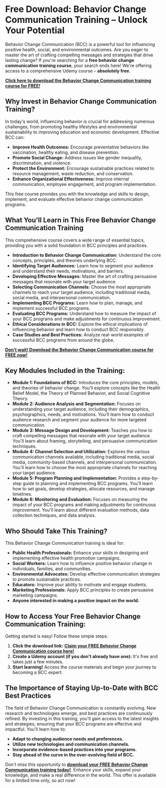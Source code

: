 # Free Download: Behavior Change Communication Training – Unlock Your Potential

Behavior Change Communication (BCC) is a powerful tool for influencing positive health, social, and environmental outcomes. Are you eager to master the art of crafting compelling messages and strategies that drive lasting change? If you're searching for a **free behavior change communication training course**, your search ends here! We're offering access to a comprehensive Udemy course – **absolutely free**.

[**Click here to download the Behavior Change Communication training course for FREE!**](https://udemywork.com/behavior-change-communication-training)

## Why Invest in Behavior Change Communication Training?

In today's world, influencing behavior is crucial for addressing numerous challenges, from promoting healthy lifestyles and environmental sustainability to improving education and economic development. Effective BCC can:

*   **Improve Health Outcomes:** Encourage preventative behaviors like vaccination, healthy eating, and disease prevention.
*   **Promote Social Change:** Address issues like gender inequality, discrimination, and violence.
*   **Protect the Environment:** Encourage sustainable practices related to resource management, waste reduction, and conservation.
*   **Enhance Organizational Effectiveness:** Improve internal communication, employee engagement, and program implementation.

This free course provides you with the knowledge and skills to design, implement, and evaluate effective behavior change communication programs.

## What You'll Learn in This Free Behavior Change Communication Training

This comprehensive course covers a wide range of essential topics, providing you with a solid foundation in BCC principles and practices.

*   **Introduction to Behavior Change Communication:** Understand the core concepts, principles, and theories underlying BCC.
*   **Identifying Target Audiences:** Learn how to segment your audience and understand their needs, motivations, and barriers.
*   **Developing Effective Messages:** Master the art of crafting persuasive messages that resonate with your target audience.
*   **Selecting Communication Channels:** Choose the most appropriate channels to reach your target audience, including traditional media, social media, and interpersonal communication.
*   **Implementing BCC Programs:** Learn how to plan, manage, and implement successful BCC programs.
*   **Evaluating BCC Programs:** Understand how to measure the impact of your BCC programs and make adjustments for continuous improvement.
*   **Ethical Considerations in BCC:** Explore the ethical implications of influencing behavior and learn how to conduct BCC responsibly.
*   **Case Studies and Best Practices:** Analyze real-world examples of successful BCC programs from around the globe.

[**Don't wait! Download the Behavior Change Communication course for FREE now!**](https://udemywork.com/behavior-change-communication-training)

## Key Modules Included in the Training:

*   **Module 1: Foundations of BCC:** Introduces the core principles, models, and theories of behavior change. You'll explore concepts like the Health Belief Model, the Theory of Planned Behavior, and Social Cognitive Theory.
*   **Module 2: Audience Analysis and Segmentation:** Focuses on understanding your target audience, including their demographics, psychographics, needs, and motivations. You'll learn how to conduct audience research and segment your audience for more targeted communication.
*   **Module 3: Message Design and Development:** Teaches you how to craft compelling messages that resonate with your target audience. You'll learn about framing, storytelling, and persuasive communication techniques.
*   **Module 4: Channel Selection and Utilization:** Explores the various communication channels available, including traditional media, social media, community-based channels, and interpersonal communication. You'll learn how to choose the most appropriate channels for reaching your target audience.
*   **Module 5: Program Planning and Implementation:** Provides a step-by-step guide to planning and implementing BCC programs. You'll learn how to set goals, develop strategies, allocate resources, and manage timelines.
*   **Module 6: Monitoring and Evaluation:** Focuses on measuring the impact of your BCC programs and making adjustments for continuous improvement. You'll learn about different evaluation methods, data collection techniques, and data analysis.

## Who Should Take This Training?

This Behavior Change Communication training is ideal for:

*   **Public Health Professionals:** Enhance your skills in designing and implementing effective health promotion campaigns.
*   **Social Workers:** Learn how to influence positive behavior change in individuals, families, and communities.
*   **Environmental Advocates:** Develop effective communication strategies to promote sustainable practices.
*   **Educators:** Improve your ability to motivate and engage students.
*   **Marketing Professionals:** Apply BCC principles to create persuasive marketing campaigns.
*   **Anyone interested in making a positive impact on the world.**

## How to Access Your Free Behavior Change Communication Training:

Getting started is easy! Follow these simple steps:

1.  **Click the download link:** [**Claim your FREE Behavior Change Communication course here!**](https://udemywork.com/behavior-change-communication-training)
2.  **Create a Udemy account (if you don't already have one):** It's free and takes just a few minutes.
3.  **Start learning!** Access the course materials and begin your journey to becoming a BCC expert.

## The Importance of Staying Up-to-Date with BCC Best Practices

The field of Behavior Change Communication is constantly evolving. New research and technologies emerge, and best practices are continuously refined. By investing in this training, you'll gain access to the latest insights and strategies, ensuring that your BCC programs are effective and impactful. You'll learn how to:

*   **Adapt to changing audience needs and preferences.**
*   **Utilize new technologies and communication channels.**
*   **Incorporate evidence-based practices into your programs.**
*   **Stay ahead of the curve in the ever-evolving field of BCC.**

Don't miss this opportunity to **[download your FREE Behavior Change Communication training today!](https://udemywork.com/behavior-change-communication-training)**. Enhance your skills, expand your knowledge, and make a real difference in the world. This offer is available for a limited time only, so act now!
